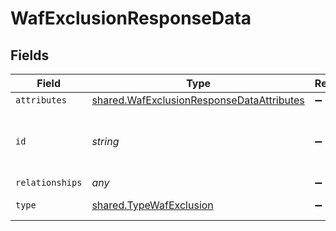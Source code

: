 # WafExclusionResponseData


## Fields

| Field                                                                                                  | Type                                                                                                   | Required                                                                                               | Description                                                                                            | Example                                                                                                |
| ------------------------------------------------------------------------------------------------------ | ------------------------------------------------------------------------------------------------------ | ------------------------------------------------------------------------------------------------------ | ------------------------------------------------------------------------------------------------------ | ------------------------------------------------------------------------------------------------------ |
| `attributes`                                                                                           | [shared.WafExclusionResponseDataAttributes](../../models/shared/wafexclusionresponsedataattributes.md) | :heavy_minus_sign:                                                                                     | N/A                                                                                                    |                                                                                                        |
| `id`                                                                                                   | *string*                                                                                               | :heavy_minus_sign:                                                                                     | Alphanumeric string identifying a WAF exclusion.                                                       | 3xCguUGZzb2W9Euo4mo0r                                                                                  |
| `relationships`                                                                                        | *any*                                                                                                  | :heavy_minus_sign:                                                                                     | N/A                                                                                                    |                                                                                                        |
| `type`                                                                                                 | [shared.TypeWafExclusion](../../models/shared/typewafexclusion.md)                                     | :heavy_minus_sign:                                                                                     | Resource type.                                                                                         |                                                                                                        |